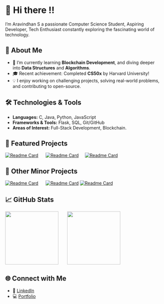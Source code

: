 # 👋 Hi there !!  

I’m Aravindhan S a passionate Computer Science Student, Aspiring Developer, Tech Enthusiast constantly exploring the fascinating world of technology.  

## 🚀 About Me  
- 🌱 I’m currently learning **Blockchain Development**, and diving deeper into **Data Structures** and **Algorithms**.  
- 🎓 Recent achievement: Completed **CS50x** by Harvard University!  
- 💡 I enjoy working on challenging projects, solving real-world problems, and contributing to open-source.  

## 🛠️ Technologies & Tools  
- **Languages:** C, Java, Python, JavaScript  
- **Frameworks & Tools:** Flask, SQL, Git/GitHub  
- **Areas of Interest:** Full-Stack Development, Blockchain.

## 🌟 Featured Projects 
[![Readme Card](https://github-readme-stats.vercel.app/api/pin/?username=Aravindhan-KS&repo=Stock-Market-Portfolio&theme=transparent)](https://github.com/Aravindhan-KS/Stock-Market-Portfolio)&nbsp;&nbsp;&nbsp;&nbsp;&nbsp;
[![Readme Card](https://github-readme-stats.vercel.app/api/pin/?username=Aravindhan-KS&repo=Currency-Converter&theme=transparent)](https://currency-converter-aks.vercel.app/)&nbsp;&nbsp;&nbsp;&nbsp;
[![Readme Card](https://github-readme-stats.vercel.app/api/pin/?username=Aravindhan-KS&repo=QA-Website&theme=transparent)](https://quizzers-anonymous.vercel.app/)&nbsp;&nbsp;&nbsp;&nbsp;
## 🌟 Other Minor Projects 
[![Readme Card](https://github-readme-stats.vercel.app/api/pin/?username=Aravindhan-KS&repo=Movie-Logger&theme=transparent)](https://github.com/Aravindhan-KS/Movie-Logger)&nbsp;&nbsp;&nbsp;&nbsp;&nbsp;
[![Readme Card](https://github-readme-stats.vercel.app/api/pin/?username=Aravindhan-KS&repo=Customer-Billing-System&theme=transparent)](https://github.com/Aravindhan-KS/Customer-Billing-System)
[![Readme Card](https://github-readme-stats.vercel.app/api/pin/?username=Aravindhan-KS&repo=SSF_Project&theme=transparent)](https://ssf-project.vercel.app/)&nbsp;&nbsp;&nbsp;&nbsp;&nbsp;


## 📈 GitHub Stats  
<img src="https://github-readme-stats.vercel.app/api?username=Aravindhan-KS&show_icons=true&theme=transparent&rank_icon=github" height="170"/> &nbsp;&nbsp;&nbsp;&nbsp;&nbsp;
<img src="https://github-readme-stats.vercel.app/api/top-langs/?username=Aravindhan-KS&layout=compact&theme=transparent&count=10" height="170"/>



## 🌐 Connect with Me  
- 🌟 [LinkedIn](https://www.linkedin.com/in/aravindhan-ks/)  
- 💻 [Portfolio](#)  
<!--to comment--> 
